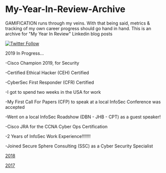 # My-Year-In-Review-Archive
GAMIFICATION runs through my veins. With that being said, metrics & tracking of my own career progress should go hand in hand. This is an archive for "My Year In Review" Linkedin blog posts

[![Twitter Follow](https://img.shields.io/twitter/follow/DoGByTeZN.svg?style=social&label=Follow%20%40DoGByTeZN)](https://twitter.com/DoGByTeZN)

2019 In Progress...

-Cisco Champion 2019, for Security

-Certified Ethical Hacker (CEH) Certified

-CyberSec First Responder (CFR) Certified

-I got to spend two weeks in the USA for work

-My First Call For Papers (CFP) to speak at a local InfoSec Conference was accepted

-Went on a local InfoSec Roadshow (DBN - JHB - CPT) as a guest speaker!

-Cisco JRA for the CCNA Cyber Ops Certification

-2 Years of InfoSec Work Experience!!!!!!!

-Joined Secure Sphere Consulting (SSC) as a Cyber Security Specialist

[2018](https://www.linkedin.com/pulse/2018-my-annual-review-chelin-sampson/)

[2017](https://www.linkedin.com/pulse/2017-my-year-review-chelin-sampson/)

